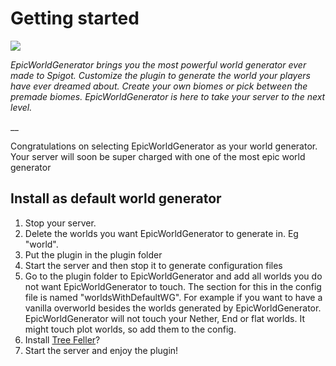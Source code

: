 # Getting started

![](http://i.imgur.com/H6kA9jQ.png)

_EpicWorldGenerator brings you the most powerful world generator ever made to Spigot. Customize the plugin to generate the world your players have ever dreamed about. Create your own biomes or pick between the premade biomes. EpicWorldGenerator is here to take your server to the next level._

\_\_

Congratulations on selecting EpicWorldGenerator as your world generator. Your server will soon be super charged with one of the most epic world generator

## Install as default world generator

1. Stop your server. 
2. Delete the worlds you want EpicWorldGenerator to generate in. Eg "world".
3. Put the plugin in the plugin folder
4. Start the server and then stop it to generate configuration files
5. Go to the plugin folder to EpicWorldGenerator and add all worlds you do not want EpicWorldGenerator to touch. The section for this in the config file is named "worldsWithDefaultWG". For example if you want to have a vanilla overworld besides the worlds generated by EpicWorldGenerator. EpicWorldGenerator will not touch your Nether, End or flat worlds. It might touch plot worlds, so add them to the config. 
6. Install [Tree Feller](https://www.spigotmc.org/resources/tree-feller-ewg-addon.20385/)?
7. Start the server and enjoy the plugin!

